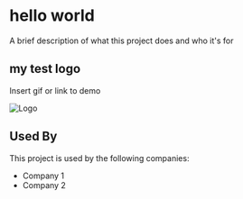 
# hello world

A brief description of what this project does and who it's for


## my test logo

Insert gif or link to demo

  
![Logo](https://dev-to-uploads.s3.amazonaws.com/uploads/articles/th5xamgrr6se0x5ro4g6.png)

    
## Used By

This project is used by the following companies:

- Company 1
- Company 2

  
